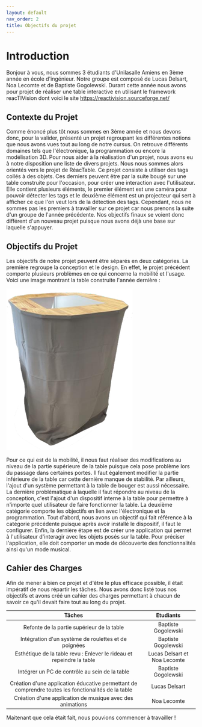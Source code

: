 ```yaml
---
layout: default
nav_order: 2
title: Objectifs du projet
---
```


# Introduction

Bonjour à vous, nous sommes 3 étudiants d'Unilasalle Amiens en 3ème année en école d'ingénieur. Notre groupe est composé de Lucas Delsart, Noa Lecomte et de Baptiste Gogolewski. Durant cette année nous avons pour projet de réaliser une table interactive en utilisant le framework reacTIVision dont voici le site https://reactivision.sourceforge.net/

## Contexte du Projet

Comme énoncé plus tôt nous sommes en 3ème année et nous devons donc, pour la valider, présenté un projet regroupant les différentes notions que nous avons vues tout au long de notre cursus. On retrouve différents domaines tels que l'électronique, la programmation ou encore la modélisation 3D. Pour nous aider à la réalisation d'un projet, nous avons eu à notre disposition une liste de divers projets. Nous nous sommes alors orientés vers le projet de RéacTable. Ce projet consiste à utiliser des tags collés à des objets. Ces derniers peuvent être par la suite bougé sur une table construite pour l'occasion, pour créer une interaction avec l'utilisateur. Elle contient plusieurs éléments, le premier élément est une caméra pour pouvoir détecter les tags et le deuxième élément est un projecteur qui sert à afficher ce que l'on veut lors de la détection des tags. Cependant, nous ne sommes pas les premiers à travailler sur ce projet car nous prenons la suite d'un groupe de l'année précédente. Nos objectifs finaux se voient donc différent d'un nouveau projet puisque nous avons déjà une base sur laquelle s'appuyer. 

## Objectifs du Projet

Les objectifs de notre projet peuvent être séparés en deux catégories. La première regroupe la conception et le design. En effet, le projet précédent comporte plusieurs problèmes en ce qui concerne la mobilité et l'usage. Voici une image montrant la table construite l'année dernière : 

![Table à modifier](images/Image1.png)

Pour ce qui est de la mobilité, il nous faut réaliser des modifications au niveau de la partie supérieure de la table puisque cela pose problème lors du passage dans certaines portes. Il faut également modifier la partie inférieure de la table car cette dernière manque de stabilité. Par ailleurs, l'ajout d'un système permettant à la table de bouger est aussi nécessaire. La dernière problématique à laquelle il faut répondre au niveau de la conception, c'est l'ajout d'un dispositif interne à la table pour permettre à n'importe quel utilisateur de faire fonctionner la table. La deuxième catégorie comporte les objectifs en lien avec l'électronique et la programmation. Tout d'abord, nous avons un objectif qui fait référence à la catégorie précédente puisque après avoir installé le dispositif, il faut le configurer. Enfin, la dernière étape est de créer une application qui permet à l'utilisateur d'interagir avec les objets posés sur la table. Pour préciser l'application, elle doit comporter un mode de découverte des fonctionnalités ainsi qu'un mode musical. 


## Cahier des Charges

Afin de mener à bien ce projet et d'être le plus efficace possible, il était impératif de nous répartir les tâches. Nous avons donc listé tous nos objectifs et avons créé un cahier des charges permettant à chacun de savoir ce qu'il devait faire tout au long du projet. 

| Tâches                                                                                              | Etudiants                    |  
|:---------------------------------------------------------------------------------------------------:|:----------------------------:|
| Refonte de la partie supérieur de la table                                                          | Baptiste Gogolewski          |
| Intégration d'un système de roulettes et de poignées                                                | Baptiste Gogolewski          |
| Esthétique de la table revu : Enlever le rideau et repeindre la table                               | Lucas Delsart et Noa Lecomte |
| Intégrer un PC de contrôle au sein de  la table                                                     | Baptiste Gogolewski          |
| Création d'une application éducative permettant de comprendre toutes les fonctionalités de la table | Lucas Delsart                |
| Création d'une application de musique avec des animations                                           | Noa Lecomte                  |

Maitenant que cela était fait, nous pouvions commencer à travailler ! 
